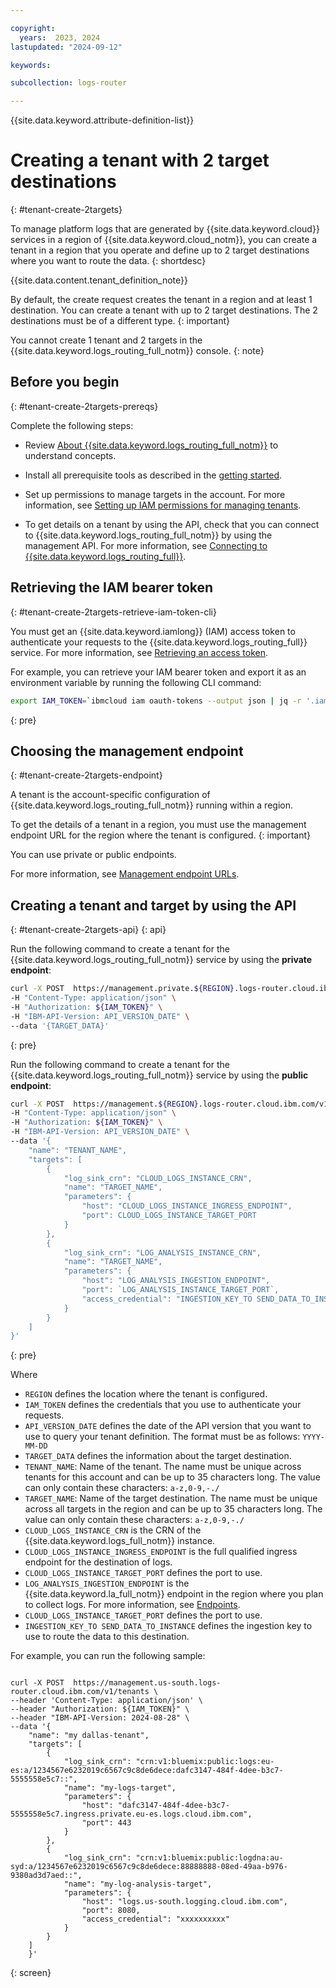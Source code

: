 ```yaml
---

copyright:
  years:  2023, 2024
lastupdated: "2024-09-12"

keywords:

subcollection: logs-router

---
```


{{site.data.keyword.attribute-definition-list}}

# Creating a tenant with 2 target destinations
{: #tenant-create-2targets}

To manage platform logs that are generated by {{site.data.keyword.cloud}} services in a region of {{site.data.keyword.cloud_notm}}, you can create a tenant in a region that you operate and define up to 2 target destinations where you want to route the data.
{: shortdesc}

{{site.data.content.tenant_definition_note}}

By default, the create request creates the tenant in a region and at least 1 destination. You can create a tenant with up to 2 target destinations. The 2 destinations must be of a different type.
{: important}

You cannot create 1 tenant and 2 targets in the {{site.data.keyword.logs_routing_full_notm}} console.
{: note}


## Before you begin
{: #tenant-create-2targets-prereqs}

Complete the following steps:

- Review [About {{site.data.keyword.logs_routing_full_notm}}](/docs/logs-router?topic=logs-router-about) to understand concepts.

- Install all prerequisite tools as described in the [getting started](/docs/logs-router?topic=logs-router-getting-started&interface=ui#getting-started-before-you-begin).

- Set up permissions to manage targets in the account. For more information, see [Setting up IAM permissions for managing tenants](/docs/logs-router?topic=logs-router-iam&interface=ui).

- To get details on a tenant by using the API, check that you can connect to {{site.data.keyword.logs_routing_full_notm}} by using the management API. For more information, see [Connecting to {{site.data.keyword.logs_routing_full}}](/docs/logs-router?topic=logs-router-about#about_connecting).

## Retrieving the IAM bearer token
{: #tenant-create-2targets-retrieve-iam-token-cli}


You must get an {{site.data.keyword.iamlong}} (IAM) access token to authenticate your requests to the {{site.data.keyword.logs_routing_full}} service. For more information, see [Retrieving an access token](/docs/logs-router?topic=logs-router-retrieve-access-token).

For example, you can retrieve your IAM bearer token and export it as an environment variable by running the following CLI command:

```sh
export IAM_TOKEN=`ibmcloud iam oauth-tokens --output json | jq -r '.iam_token'`
```
{: pre}




## Choosing the management endpoint
{: #tenant-create-2targets-endpoint}


A tenant is the account-specific configuration of {{site.data.keyword.logs_routing_full_notm}} running within a region.

To get the details of a tenant in a region, you must use the management endpoint URL for the region where the tenant is configured.
{: important}

You can use private or public endpoints.

For more information, see [Management endpoint URLs](/docs/logs-router?topic=logs-router-endpoints).


## Creating a tenant and target by using the API
{: #tenant-create-2targets-api}
{: api}




Run the following command to create a tenant for the {{site.data.keyword.logs_routing_full_notm}} service by using the **private endpoint**:

```sh
curl -X POST  https://management.private.${REGION}.logs-router.cloud.ibm.com/v1/tenants \
-H "Content-Type: application/json" \
-H "Authorization: ${IAM_TOKEN}" \
-H "IBM-API-Version: API_VERSION_DATE" \
--data '{TARGET_DATA}'
```
{: pre}

Run the following command to create a tenant for the {{site.data.keyword.logs_routing_full_notm}} service by using the **public endpoint**:

```sh
curl -X POST  https://management.${REGION}.logs-router.cloud.ibm.com/v1/tenants \
-H "Content-Type: application/json" \
-H "Authorization: ${IAM_TOKEN}" \
-H "IBM-API-Version: API_VERSION_DATE" \
--data '{
    "name": "TENANT_NAME",
    "targets": [
        {
            "log_sink_crn": "CLOUD_LOGS_INSTANCE_CRN",
            "name": "TARGET_NAME",
            "parameters": {
                "host": "CLOUD_LOGS_INSTANCE_INGRESS_ENDPOINT",
                "port": CLOUD_LOGS_INSTANCE_TARGET_PORT
            }
        },
        {
            "log_sink_crn": "LOG_ANALYSIS_INSTANCE_CRN",
            "name": "TARGET_NAME",
            "parameters": {
                "host": "LOG_ANALYSIS_INGESTION_ENDPOINT",
                "port": `LOG_ANALYSIS_INSTANCE_TARGET_PORT`,
                "access_credential": "INGESTION_KEY_TO SEND_DATA_TO_INSTANCE"
            }
        }
    ]
}'
```
{: pre}

Where
- `REGION` defines the location where the tenant is configured.
- `IAM_TOKEN` defines the credentials that you use to authenticate your requests.
- `API_VERSION_DATE` defines the date of the API version that you want to use to query your tenant definition. The format must be as follows: `YYYY-MM-DD`
- `TARGET_DATA` defines the information about the target destination.
- `TENANT_NAME`: Name of the tenant. The name must be unique across tenants for this account and can be up to 35 characters long. The value can only contain these characters: `a-z,0-9,-./`
- `TARGET_NAME`: Name of the target destination. The name must be unique across all targets in the region and can be up to 35 characters long. The value can only contain these characters: `a-z,0-9,-./`
- `CLOUD_LOGS_INSTANCE_CRN` is the CRN of the {{site.data.keyword.logs_full_notm}} instance.
- `CLOUD_LOGS_INSTANCE_INGRESS_ENDPOINT` is the full qualified ingress endpoint for the destination of logs.
- `CLOUD_LOGS_INSTANCE_TARGET_PORT` defines the port to use.
- `LOG_ANALYSIS_INGESTION_ENDPOINT` is the {{site.data.keyword.la_full_notm}} endpoint in the region where you plan to collect logs. For more information, see [Endpoints](/docs/log-analysis?topic=log-analysis-endpoints#endpoints_ingestion).
- `CLOUD_LOGS_INSTANCE_TARGET_PORT` defines the port to use.
- `INGESTION_KEY_TO SEND_DATA_TO_INSTANCE` defines the ingestion key to use to route the data to this destination.

For example, you can run the following sample:

```

curl -X POST  https://management.us-south.logs-router.cloud.ibm.com/v1/tenants \
--header 'Content-Type: application/json' \
--header "Authorization: ${IAM_TOKEN}" \
--header "IBM-API-Version: 2024-08-28" \
--data '{
    "name": "my dallas-tenant",
    "targets": [
        {
            "log_sink_crn": "crn:v1:bluemix:public:logs:eu-es:a/1234567e6232019c6567c9c8de6dece:dafc3147-484f-4dee-b3c7-5555558e5c7::",
            "name": "my-logs-target",
            "parameters": {
                "host": "dafc3147-484f-4dee-b3c7-5555558e5c7.ingress.private.eu-es.logs.cloud.ibm.com",
                "port": 443
            }
        },
        {
            "log_sink_crn": "crn:v1:bluemix:public:logdna:au-syd:a/1234567e6232019c6567c9c8de6dece:88888888-08ed-49aa-b976-9380ad3d7aed::",
            "name": "my-log-analysis-target",
            "parameters": {
                "host": "logs.us-south.logging.cloud.ibm.com",
                "port": 8080,
                "access_credential": "xxxxxxxxxx"
            }
        }
    ]
    }'
```
{: screen}
